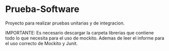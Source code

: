 # Prueba-Software
Proyecto para realizar pruebas unitarias y de integracion.

IMPORTANTE: Es necesario descargar la carpeta librerias que contiene todo lo que necesita para el uso de mockito.
Ademas de leer el informe para el uso correcto de Mockito y Junit.
